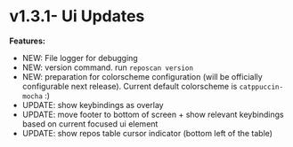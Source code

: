 # v1.3.1- Ui Updates

**Features:**
- NEW: File logger for debugging
- NEW: version command. run `reposcan version`
- NEW: preparation for colorscheme configuration (will be officially configurable next release). Current default colorscheme is `catppuccin-mocha` :)
- UPDATE: show keybindings as overlay
- UPDATE: move footer to bottom of screen + show relevant keybindings based on current focused ui element
- UPDATE: show repos table cursor indicator (bottom left of the table)

